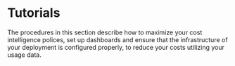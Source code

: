 # Tutorials

The procedures in this section describe how to maximize your cost intelligence polices, set up dashboards and ensure that the infrastructure of your deployment is configured properly, to reduce your costs utilizing your usage data.
